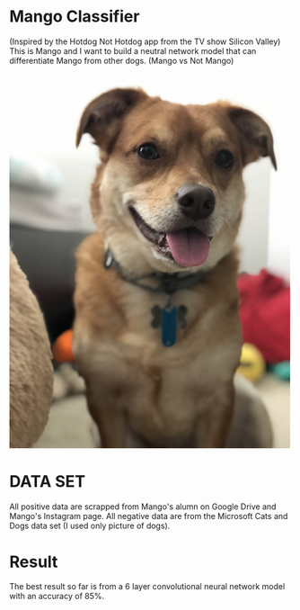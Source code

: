 # Mango Classifier
(Inspired by the Hotdog Not Hotdog app from the TV show Silicon Valley)
This is Mango and I want to build a neutral network model that can differentiate Mango from other dogs. (Mango vs Not Mango)

<img src="Mango/IMG_9359.jpg" width="500">

# DATA SET
All positive data are scrapped from Mango's alumn on Google Drive and Mango's Instagram page. 
All negative data are from the Microsoft Cats and Dogs data set (I used only picture of dogs).

# Result
The best result so far is from a 6 layer convolutional neural network model with an accuracy of 85%.
